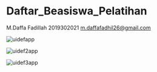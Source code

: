# Daftar_Beasiswa_Pelatihan

M.Daffa Fadillah
2019302021
m.daffafadhil26@gmail.com



![uidefapp](https://user-images.githubusercontent.com/67999188/109408073-aa1e7c00-79b8-11eb-982d-e19a7723dfc7.png)

![uidef2app](https://user-images.githubusercontent.com/67999188/109408071-a854b880-79b8-11eb-8c15-4ed30c9ad7cd.png)

![uidef3app](https://user-images.githubusercontent.com/67999188/109408072-a985e580-79b8-11eb-92fa-3672f0d1313c.png)

